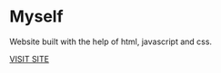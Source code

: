 <h1>Myself</h1>
<p>Website built with the help of html, javascript and css.</p>
<a href="https://kptaan13.github.io/myself.io/home">VISIT SITE</a>
